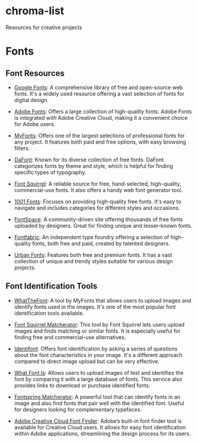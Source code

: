 # chroma-list
Resources for creative projects

# Fonts
## Font Resources

- [Google Fonts](https://fonts.google.com/): A comprehensive library of free and open-source web fonts. It's a widely used resource offering a vast selection of fonts for digital design.

- [Adobe Fonts](https://fonts.adobe.com/): Offers a large collection of high-quality fonts. Adobe Fonts is integrated with Adobe Creative Cloud, making it a convenient choice for Adobe users.

- [MyFonts](https://www.myfonts.com/): Offers one of the largest selections of professional fonts for any project. It features both paid and free options, with easy browsing filters.

- [DaFont](https://www.dafont.com/): Known for its diverse collection of free fonts. DaFont categorizes fonts by theme and style, which is helpful for finding specific types of typography.

- [Font Squirrel](https://www.fontsquirrel.com/): A reliable source for free, hand-selected, high-quality, commercial-use fonts. It also offers a handy web font generator tool.

- [1001 Fonts](https://www.1001fonts.com/): Focuses on providing high-quality free fonts. It's easy to navigate and includes categories for different styles and occasions.

- [FontSpace](https://www.fontspace.com/): A community-driven site offering thousands of free fonts uploaded by designers. Great for finding unique and lesser-known fonts.

- [Fontfabric](https://www.fontfabric.com/): An independent type foundry offering a selection of high-quality fonts, both free and paid, created by talented designers.

- [Urban Fonts](https://www.urbanfonts.com/): Features both free and premium fonts. It has a vast collection of unique and trendy styles suitable for various design projects.

## Font Identification Tools

- [WhatTheFont](https://www.myfonts.com/WhatTheFont/): A tool by MyFonts that allows users to upload images and identify fonts used in the images. It's one of the most popular font identification tools available.

- [Font Squirrel Matcherator](https://www.fontsquirrel.com/matcherator): This tool by Font Squirrel lets users upload images and finds matching or similar fonts. It is especially useful for finding free and commercial-use alternatives.

- [Identifont](http://www.identifont.com/): Offers font identification by asking a series of questions about the font characteristics in your image. It's a different approach compared to direct image upload but can be very effective.

- [What Font Is](https://www.whatfontis.com/): Allows users to upload images of text and identifies the font by comparing it with a large database of fonts. This service also provides links to download or purchase identified fonts.

- [Fontspring Matcherator](https://www.fontspring.com/matcherator): A powerful tool that can identify fonts in an image and also find fonts that pair well with the identified font. Useful for designers looking for complementary typefaces.

- [Adobe Creative Cloud Font Finder](https://fonts.adobe.com/): Adobe’s built-in font finder tool is available for Creative Cloud users. It allows for easy font identification within Adobe applications, streamlining the design process for its users.

